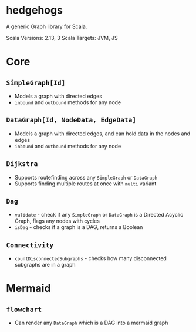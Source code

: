 # hedgehogs

A generic Graph library for Scala.

Scala Versions: 2.13, 3
Scala Targets: JVM, JS

# Core

## `SimpleGraph[Id]`

* Models a graph with directed edges
* `inbound` and `outbound` methods for any node

## `DataGraph[Id, NodeData, EdgeData]`

* Models a graph with directed edges, and can hold data in the nodes and edges
* `inbound` and `outbound` methods for any node

## `Dijkstra`

* Supports routefinding across any `SimpleGraph` or `DataGraph`
* Supports finding multiple routes at once with `multi` variant

## `Dag`

* `validate` - check if any `SimpleGraph` or `DataGraph` is a Directed Acyclic Graph, flags any nodes with cycles
* `isDag` - checks if a graph is a DAG, returns a Boolean

## `Connectivity`

* `countDisconnectedSubgraphs` - checks how many disconnected subgraphs are in a graph


# Mermaid

## `flowchart`

* Can render any `DataGraph` which is a DAG into a mermaid graph
